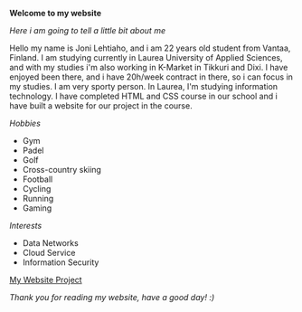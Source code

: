 **Welcome to my website**

*Here i am going to tell a little bit about me*

Hello my name is Joni Lehtiaho, and i am 22 years old student from Vantaa, Finland.
I am studying currently in Laurea University of Applied Sciences, and with my studies i'm also working in K-Market in Tikkuri and Dixi.
I have enjoyed been there, and i have 20h/week contract in there, so i can focus in my studies. I am very sporty person.
In Laurea, I'm studying information technology.
I have completed HTML and CSS course in our school and i have built a website for our project in the course.

*Hobbies*
- Gym
- Padel
- Golf
- Cross-country skiing
- Football
- Cycling
- Running
- Gaming

*Interests*
- Data Networks
- Cloud Service
- Information Security

[My Website Project](https://jonilehtiaho.github.io/12-Website/index.html)

*Thank you for reading my website, have a good day! :)*
